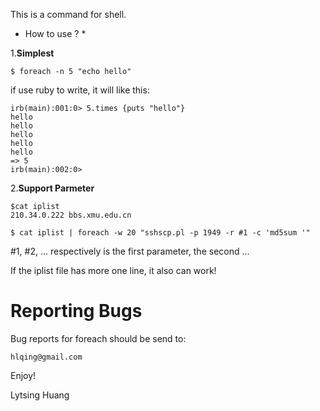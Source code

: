 This is a command for shell.

* How to use ? *

1.**Simplest**

```
$ foreach -n 5 "echo hello"

```
if use ruby to write, it will like this:

```
irb(main):001:0> 5.times {puts "hello"}
hello
hello
hello
hello
hello
=> 5
irb(main):002:0>
```

2.**Support Parmeter**

```
$cat iplist
210.34.0.222 bbs.xmu.edu.cn

$ cat iplist | foreach -w 20 "sshscp.pl -p 1949 -r #1 -c 'md5sum '"
```

 #1, #2, ... respectively is the first parameter, the second ...

If the iplist file has more one line, it also can work!

Reporting Bugs
==============

Bug reports for foreach should be send to:

    hlqing@gmail.com

Enjoy!

Lytsing Huang

